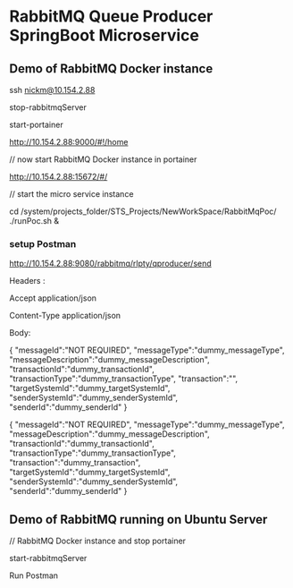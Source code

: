 # RabbitMQ Queue Producer SpringBoot Microservice

## Demo of RabbitMQ Docker instance
ssh nickm@10.154.2.88

stop-rabbitmqServer

start-portainer

http://10.154.2.88:9000/#!/home

// now start  RabbitMQ Docker instance in portainer

http://10.154.2.88:15672/#/

// start the micro service instance

cd /system/projects_folder/STS_Projects/NewWorkSpace/RabbitMqPoc/
./runPoc.sh &


### setup Postman
http://10.154.2.88:9080/rabbitmq/rlpty/qproducer/send

Headers :

Accept application/json

Content-Type application/json

Body:

{
    "messageId":"NOT REQUIRED",
	"messageType":"dummy_messageType",
	"messageDescription":"dummy_messageDescription",
	"transactionId":"dummy_transactionId",
	"transactionType":"dummy_transactionType",
	"transaction":"",
	"targetSystemId":"dummy_targetSystemId",
	"senderSystemId":"dummy_senderSystemId",
	"senderId":"dummy_senderId"
}



{
    "messageId":"NOT REQUIRED",
	"messageType":"dummy_messageType",
	"messageDescription":"dummy_messageDescription",
	"transactionId":"dummy_transactionId",
	"transactionType":"dummy_transactionType",
	"transaction":"dummy_transaction",
	"targetSystemId":"dummy_targetSystemId",
	"senderSystemId":"dummy_senderSystemId",
	"senderId":"dummy_senderId"
}

 
## Demo of RabbitMQ running on Ubuntu Server

//  RabbitMQ Docker instance and stop portainer

start-rabbitmqServer

Run Postman
